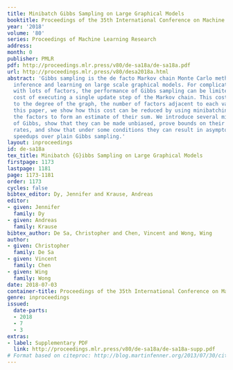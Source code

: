 ```yaml
---
title: Minibatch Gibbs Sampling on Large Graphical Models
booktitle: Proceedings of the 35th International Conference on Machine Learning
year: '2018'
volume: '80'
series: Proceedings of Machine Learning Research
address: 
month: 0
publisher: PMLR
pdf: http://proceedings.mlr.press/v80/de-sa18a/de-sa18a.pdf
url: http://proceedings.mlr.press/v80/desa2018a.html
abstract: 'Gibbs sampling is the de facto Markov chain Monte Carlo method used for
  inference and learning on large scale graphical models. For complicated factor graphs
  with lots of factors, the performance of Gibbs sampling can be limited by the computational
  cost of executing a single update step of the Markov chain. This cost is proportional
  to the degree of the graph, the number of factors adjacent to each variable. In
  this paper, we show how this cost can be reduced by using minibatching: subsampling
  the factors to form an estimate of their sum. We introduce several minibatched variants
  of Gibbs, show that they can be made unbiased, prove bounds on their convergence
  rates, and show that under some conditions they can result in asymptotic single-update-run-time
  speedups over plain Gibbs sampling.'
layout: inproceedings
id: de-sa18a
tex_title: Minibatch {G}ibbs Sampling on Large Graphical Models
firstpage: 1173
lastpage: 1181
page: 1173-1181
order: 1173
cycles: false
bibtex_editor: Dy, Jennifer and Krause, Andreas
editor:
- given: Jennifer
  family: Dy
- given: Andreas
  family: Krause
bibtex_author: De Sa, Christopher and Chen, Vincent and Wong, Wing
author:
- given: Christopher
  family: De Sa
- given: Vincent
  family: Chen
- given: Wing
  family: Wong
date: 2018-07-03
container-title: Proceedings of the 35th International Conference on Machine Learning
genre: inproceedings
issued:
  date-parts:
  - 2018
  - 7
  - 3
extras:
- label: Supplementary PDF
  link: http://proceedings.mlr.press/v80/de-sa18a/de-sa18a-supp.pdf
# Format based on citeproc: http://blog.martinfenner.org/2013/07/30/citeproc-yaml-for-bibliographies/
---
```

